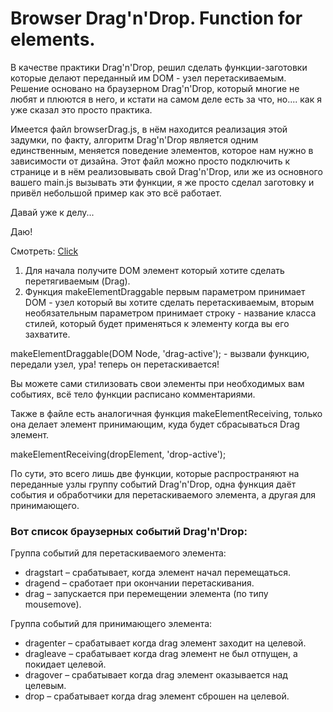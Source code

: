 # Browser Drag'n'Drop. Function for elements.

В качестве практики Drag'n'Drop, решил сделать функции-заготовки которые делают переданный им DOM - узел перетаскиваемым.
Решение основано на браузерном Drag'n'Drop, который многие не любят и плюются в него, и кстати на самом деле есть за что, но.... как я уже сказал это просто практика.

Имеется файл browserDrag.js, в нём находится реализация этой задумки, по факту, алгоритм Drag'n'Drop является одним единственным, меняется поведение элементов, которое нам нужно в зависимости от дизайна. Этот файл можно просто подключить к странице и в нём реализовывать свой Drag'n'Drop, или же из основного вашего main.js вызывать эти функции, я же просто сделал заготовку и привёл небольшой пример как это всё работает.

Давай уже к делу...

Даю!

Смотреть: [Click](https://nikitabelevich.github.io/Browser-Drag-n-Drop.Function-for-elements/)

1. Для начала получите DOM элемент который хотите сделать перетягиваемым (Drag).
2. Функция makeElementDraggable первым параметром принимает DOM - узел который вы хотите сделать перетаскиваемым, вторым необязательным параметром принимает строку - название класса стилей, который будет применяться к элементу когда вы его захватите. 

makeElementDraggable(DOM Node, 'drag-active'); - вызвали функцию, передали узел, ура! теперь он перетаскивается!

Вы можете сами стилизовать свои элементы при необходимых вам событиях, всё тело функции расписано комментариями.

Также в файле есть аналогичная функция makeElementReceiving, только она делает элемент принимающим, куда будет сбрасываться Drag элемент.

makeElementReceiving(dropElement, 'drop-active'); 

По сути, это всего лишь две функции, которые распространяют на переданные узлы группу событий Drag'n'Drop, одна функция даёт события и обработчики для перетаскиваемого элемента, а другая для принимающего.

### Вот список браузерных событий Drag'n'Drop:

Группа событий для перетаскиваемого элемента:
* dragstart – срабатывает, когда элемент начал перемещаться.
* dragend – сработает при окончании перетаскивания.
* drag – запускается при перемещении элемента (по типу mousemove).

Группа событий для принимающего элемента:
* dragenter – срабатывает когда drag элемент заходит на целевой.
* dragleave – срабатывает когда drag элемент не был отпущен, а покидает целевой.
* dragover – срабатывает когда drag элемент оказывается над целевым.
* drop – срабатывает когда drag элемент сброшен на целевой.
